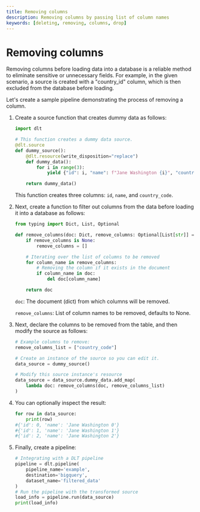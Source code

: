 ```yaml
---
title: Removing columns
description: Removing columns by passing list of column names
keywords: [deleting, removing, columns, drop]
---
```


# Removing columns

Removing columns before loading data into a database is a reliable method to eliminate sensitive or unnecessary fields. For example, in the given scenario, a source is created with a "country_id" column, which is then excluded from the database before loading.

Let's create a sample pipeline demonstrating the process of removing a column.

1. Create a source function that creates dummy data as follows:

   ```python
   import dlt

   # This function creates a dummy data source.
   @dlt.source
   def dummy_source():
       @dlt.resource(write_disposition="replace")
       def dummy_data():
           for i in range(3):
               yield {"id": i, "name": f"Jane Washington {i}", "country_code": 40 + i}

       return dummy_data()
   ```
   This function creates three columns: `id`, `name`, and `country_code`.

1. Next, create a function to filter out columns from the data before loading it into a database as follows:

   ```python
   from typing import Dict, List, Optional

   def remove_columns(doc: Dict, remove_columns: Optional[List[str]] = None) -> Dict:
       if remove_columns is None:
           remove_columns = []

       # Iterating over the list of columns to be removed
       for column_name in remove_columns:
           # Removing the column if it exists in the document
           if column_name in doc:
               del doc[column_name]

       return doc
   ```

   `doc`: The document (dict) from which columns will be removed.

   `remove_columns`: List of column names to be removed, defaults to None.

1. Next, declare the columns to be removed from the table, and then modify the source as follows:

   ```python
   # Example columns to remove:
   remove_columns_list = ["country_code"]

   # Create an instance of the source so you can edit it.
   data_source = dummy_source()

   # Modify this source instance's resource
   data_source = data_source.dummy_data.add_map(
       lambda doc: remove_columns(doc, remove_columns_list)
   )
   ```
1. You can optionally inspect the result:

   ```python
   for row in data_source:
       print(row)
   #{'id': 0, 'name': 'Jane Washington 0'}
   #{'id': 1, 'name': 'Jane Washington 1'}
   #{'id': 2, 'name': 'Jane Washington 2'}
   ```

1. Finally, create a pipeline:

   ```python
   # Integrating with a DLT pipeline
   pipeline = dlt.pipeline(
       pipeline_name='example',
       destination='bigquery',
       dataset_name='filtered_data'
   )
   # Run the pipeline with the transformed source
   load_info = pipeline.run(data_source)
   print(load_info)
   ```

